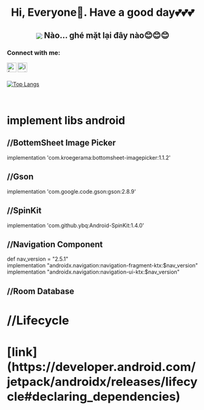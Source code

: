<h1 align="center"> Hi, Everyone🐾. Have a good day💕💕💕 </h1>

<h2 align="center"> <img src="https://user-images.githubusercontent.com/71754731/143772295-3cbff4c7-6b31-4591-a452-d97a0d7ff83c.gif" with="100" heigh="100" align="center"> Nào... ghé mặt lại đây nào😊😊😊 </h2>
  
### Connect with me: 
[<img align="left" alt="facebook" width="25px" src="https://cdn-icons-png.flaticon.com/512/5968/5968764.png" />][facebook]
[<img align="left" alt="instagram" width="25px" src="https://cdn-icons-png.flaticon.com/512/2111/2111463.png" />][instagram]
  
<br/> <br/>

[![Top Langs](https://github-readme-stats.vercel.app/api/top-langs/?username=TaHieu279&layout=compact&theme=radical)](https://github.com/TaHieu279)

  
[facebook]: https://www.facebook.com/TaHieu2709/
[instagram]: https://www.instagram.com/tvh279/

<br/>
<h1> implement libs android </h1>
<h2> //BottemSheet Image Picker </h2>
implementation 'com.kroegerama:bottomsheet-imagepicker:1.1.2'

<h2> //Gson </h2>
implementation 'com.google.code.gson:gson:2.8.9'
  
<h2> //SpinKit </h2>
implementation 'com.github.ybq:Android-SpinKit:1.4.0'

<h2> //Navigation Component </h2>
def nav_version = "2.5.1" <br/>
implementation "androidx.navigation:navigation-fragment-ktx:$nav_version" <br/>
implementation "androidx.navigation:navigation-ui-ktx:$nav_version"

<h2> <a src="https://developer.android.com/training/data-storage/room"> //Room Database <a/> <h2/>

<h2> //Lifecycle <h2/>
[link](https://developer.android.com/jetpack/androidx/releases/lifecycle#declaring_dependencies)

